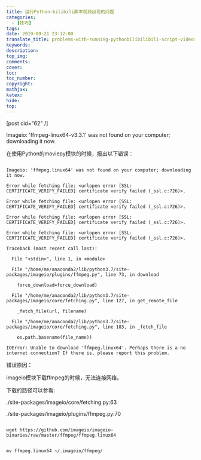 ```yaml
---
title: 运行Python-bilibili脚本视频出现的问题
categories:
  - [技巧]
tags:
date: 2019-09-21 23:12:00
translate_title: problems-with-running-pythonbilibilibili-script-videos
keywords:
description:
top_img: 
comments:
cover: 
toc:
toc_number:
copyright:
mathjax:
katex:
hide:
top:
---
```

[post cid="62" /]
Imageio: 'ffmpeg-linux64-v3.3.1' was not found on your computer; downloading it now.

在使用Python的moviepy模块的时候，报出以下错误：
```
Imageio: 'ffmpeg.linux64' was not found on your computer; downloading it now.
Error while fetching file: <urlopen error [SSL: CERTIFICATE_VERIFY_FAILED] certificate verify failed (_ssl.c:726)>.
Error while fetching file: <urlopen error [SSL: CERTIFICATE_VERIFY_FAILED] certificate verify failed (_ssl.c:726)>.
Error while fetching file: <urlopen error [SSL: CERTIFICATE_VERIFY_FAILED] certificate verify failed (_ssl.c:726)>.
Error while fetching file: <urlopen error [SSL: CERTIFICATE_VERIFY_FAILED] certificate verify failed (_ssl.c:726)>.
Traceback (most recent call last):
  File "<stdin>", line 1, in <module>
  File "/home/me/anaconda2/lib/python3.7/site-packages/imageio/plugins/ffmpeg.py", line 73, in download
    force_download=force_download)
  File "/home/me/anaconda2/lib/python3.7/site-packages/imageio/core/fetching.py", line 127, in get_remote_file
    _fetch_file(url, filename)
  File "/home/me/anaconda2/lib/python3.7/site-packages/imageio/core/fetching.py", line 183, in _fetch_file
    os.path.basename(file_name))
IOError: Unable to download 'ffmpeg.linux64'. Perhaps there is a no internet connection? If there is, please report this problem.
```
错误原因：
imageio模块下载ffmpeg的时候，无法连接网络。
下载的路径可以参看:
./site-packages/imageio/core/fetching.py:63
./site-packages/imageio/plugins/ffmpeg.py:70
```
wget https://github.com/imageio/imageio-binaries/raw/master/ffmpeg/ffmpeg.linux64
```
```
mv ffmpeg.linux64 ~/.imageio/ffmpeg/
```

